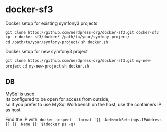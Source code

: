 # docker-sf3
Docker setup for existing symfony3 projects

`git clone https://github.com/nerdpress-org/docker-sf3.git docker-sf3`   
`cp -r docker-sf3/docker* /path/to/your/symfony-project/`   
`cd /path/to/your/symfony-project/`
`sh docker.sh`

Docker setup for new symfony3 project

`git clone https://github.com/nerdpress-org/docker-sf3.git my-new-project`
`cd my-new-project`
`sh docker.sh`


## DB
MySql is used.  
Its configured to be open for access from outside,  
so if you prefer to use MySql Workbench on the host, use the containers IP as host.  

Find the IP with: `docker inspect --format '{{ .NetworkSettings.IPAddress }} {{ .Name }}' $(docker ps -q)`
